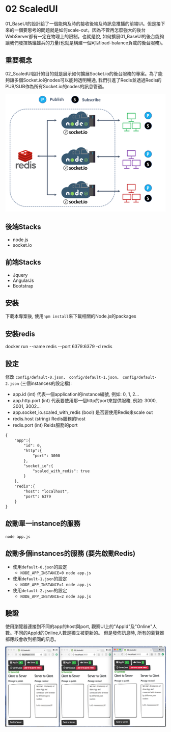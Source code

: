 # 02 ScaledUI
01_BaseUI的設計給了一個能夠及時的接收後端及時訊息推播的前端UI。但是接下來的一個要思考的問題就是如何scale-out，因為不管再怎麼強大的後台WebServer都有一定在物理上的限制。也就是說, 如何擴展01_BaseUI的後台能夠讓我們發揮螞蟻雄兵的力量(也就是構建一個可以load-balance負載的後台服務)。

## 重要概念
02_ScaledUI設計的目的就是展示如何擴展Socket.io的後台服務的專案。為了能夠讓多個Socket.io的nodes可以能夠透明暢通, 我們引進了Redis並透過Redis的PUB/SUB作為所有Socket.io的nodes的訊息管道。

![page_screen](https://github.com/erhwenkuo/streaming-training/blob/master/UI/02_ScaledUI/architecture.png)

## 後端Stacks
- node.js
- socket.io

## 前端Stacks
- Jquery
- AngularJs
- Bootstrap

## 安裝
下載本專案後, 使用`npm install`來下載相關的Node.js的packages

## 安裝redis
docker run --name redis --port 6379:6379 -d redis

## 設定
修改 `config/default-0.json`、 `config/default-1.json`、 `config/default-2.json` (三個instances的設定檔):
- app.id (int) 代表一個application的instance編號, 例如: 0, 1, 2...
- app.http.port (int) 代表要使用那一個http的port來提供服務, 例如: 3000, 3001, 3002...
- app.socket_io.scaled_with_redis (bool) 是否要使用Redis來scale out
- redis.host (string) Redis服務的host
- redis.port (int) Reids服務的port

```
{
    "app":{
        "id": 0,
        "http":{
            "port": 3000
        },
        "socket_io":{
            "scaled_with_redis": true
        }
    },
    "redis":{
        "host": "localhost",
        "port": 6379
    }
}
```

## 啟動單一instance的服務
`node app.js`

## 啟動多個instances的服務 (要先啟動Redis)
- 使用`default-0.json`的設定
  - `NODE_APP_INSTANCE=0 node app.js`
- 使用`default-1.json`的設定
  - `NODE_APP_INSTANCE=1 node app.js`
- 使用`default-2.json`的設定
  - `NODE_APP_INSTANCE=2 node app.js`

## 驗證
使用瀏覽器連接到不同的app的host與port, 觀察UI上的"AppId"及"Online"人數。不同的AppId的Online人數是獨立被更新的。
但是發佈訊息時, 所有的瀏覽器都應該會收到相同的訊息。

![page_screen](https://github.com/erhwenkuo/streaming-training/blob/master/UI/02_ScaledUI/ui_screenshot.png)
